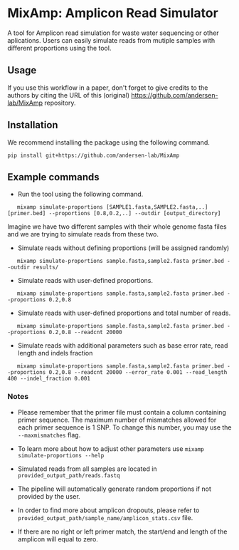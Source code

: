 # MixAmp: Amplicon Read Simulator


A tool for Amplicon read simulation for waste water sequencing or other aplications. Users can easily simulate reads from mutiple samples with different proportions using the tool.

## Usage
If you use this workflow in a paper, don't forget to give credits to the authors by citing the URL of this (original) <https://github.com/andersen-lab/MixAmp> repository.

## Installation

We recommend installing the package using the following command.

`pip install git+https://github.com/andersen-lab/MixAmp`

## Example commands

* Run the tool using the following command.
 ```
    mixamp simulate-proportions [SAMPLE1.fasta,SAMPLE2.fasta,..] [primer.bed] --proportions [0.8,0.2,..] --outdir [output_directory]
 ```
Imagine we have two different samples with their whole genome fasta files and we are trying to simulate reads from these two.

* Simulate reads without defining proportions (will be assigned randomly)
 ```
    mixamp simulate-proportions sample.fasta,sample2.fasta primer.bed --outdir results/
 ```
* Simulate reads with user-defined proportions.
 ```
    mixamp simulate-proportions sample.fasta,sample2.fasta primer.bed --proportions 0.2,0.8
 ```
* Simulate reads with user-defined proportions and total number of reads.
 ```
    mixamp simulate-proportions sample.fasta,sample2.fasta primer.bed --proportions 0.2,0.8 --readcnt 20000
 ```

 * Simulate reads with additional parameters such as base error rate, read length and indels fraction
 ```
    mixamp simulate-proportions sample.fasta,sample2.fasta primer.bed --proportions 0.2,0.8 --readcnt 20000 --error_rate 0.001 --read_length 400 --indel_fraction 0.001
 ```
### Notes
* Please remember that the primer file must contain a column containing primer sequence. The maximum number of mismatches allowed for each primer sequence is 1 SNP. To change this number, you may use the `--maxmismatches` flag.

* To learn more about how to adjust other parameters use `mixamp simulate-proportions --help`
* Simulated reads from all samples are located in `provided_output_path/reads.fastq`
* The pipeline will automatically generate random proportions if not provided by the user.
* In order to find more about amplicon dropouts, please refer to `provided_output_path/sample_name/amplicon_stats.csv` file. 
* If there are no right or left primer match, the start/end and length of the amplicon will equal to zero.